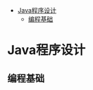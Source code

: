 <!-- TOC -->

- [Java程序设计](#java程序设计)
    - [编程基础](#编程基础)

<!-- /TOC -->

<a id="markdown-java程序设计" name="java程序设计"></a>
# Java程序设计

<a id="markdown-编程基础" name="编程基础"></a>
## 编程基础

